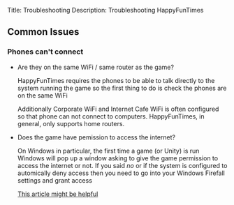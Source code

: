 Title: Troubleshooting
Description: Troubleshooting HappyFunTimes

## Common Issues

### Phones can't connect

*   Are they on the same WiFi / same router as the game?

    HappyFunTimes requires the phones to be able to talk directly
    to the system running the game so the first thing to do is
    check the phones are on the same WiFi

    Additionally Corporate WiFi and Internet Cafe WiFi is often
    configured so that phone can not connect to computers.
    HappyFunTimes, in general, only supports home routers.

*   Does the game have pemission to access the internet?

    On Windows in particular, the first time a game (or Unity) is run
    Windows will pop up a window asking to give the game permission
    to access the internet or not. If you said *no* or if the system
    is configured to automically deny access then you need to go into
    your Windows Firefall settings and grant access

    [This article might be helpful](https://www.technipages.com/blockunblock-programs-in-windows-firewall)


